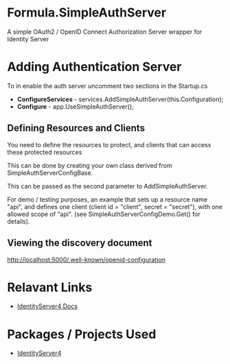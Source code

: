 # Formula.SimpleAuthServer
A simple OAuth2 / OpenID Connect Authorization Server wrapper for Identity Server

# Adding Authentication Server
To in enable the auth server uncomment two sections in the Startup.cs
- **ConfigureServices** - services.AddSimpleAuthServer(this.Configuration);
- **Configure** - app.UseSimpleAuthServer();

## Defining Resources and Clients
You need to define the resources to protect, and clients that can access these protected resources 

This can be done by creating your own class derived from SimpleAuthServerConfigBase.

This can be passed as the second parameter to AddSimpleAuthServer.

For demo / testing purposes, an example that sets up a resource name "api", and defines one client (client id = "client", secret = "secret"), with one allowed scope of "api".  (see SimpleAuthServerConfigDemo.Get() for details).

## Viewing the discovery document
[http://localhost:5000/.well-known/openid-configuration](http://localhost:5000/.well-known/openid-configuration)

# Relavant Links
- [IdentityServer4 Docs](https://identityserver4.readthedocs.io)

# Packages / Projects Used
- [IdentityServer4](https://www.nuget.org/packages/IdentityServer4/)
